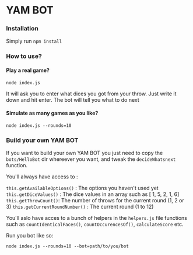 # YAM BOT

### Installation

Simply run `npm install`

### How to use?

#### Play a real game?

`node index.js`

It will ask you to enter what dices you got from your throw. Just write it down and hit enter.
The bot will tell you what to do next

#### Simulate as many games as you like?

`node index.js --rounds=10`

### Build your own YAM BOT

If you want to build your own YAM BOT you just need to copy the `bots/HelloBot` dir whereever you want, and tweak the `decideWhatsnext` function.

You'll always have access to :

`this.getAvailableOptions()` : The options you haven't used yet
`this.getDiceValues()` : The dice values in an array such as [ 1, 5, 2, 1, 6]
`this.getThrowCount()`: The number of throws for the current round (1, 2 or 3)
`this.getCurrentRoundNumber()` : The current round (1 to 12)

You'll aslo have acces to a bunch of helpers in the `helpers.js` file functions such as `countIdenticalFaces()`, `countOccurencesOf()`, `calculateScore` etc.

Run you bot like so:

`node index.js --rounds=10 --bot=path/to/you/bot`
